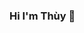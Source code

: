 ### Hi I'm Thùy 👋

<!--
**2ThuyThuy/2ThuyThuy** is a ✨ _special_ ✨ repository because its `README.md` (this file) appears on your GitHub profile.

- 👋 Hi, I’m @2ThuyThuy
- 👀 I’m interested in Machine Learning
- 🌱 I’m currently learning Python, Machine Learning,...
- 💞️ I’m looking to collaborate on company
- 📫 How to reach me: Thuynguyen2462k1@gmail.com

<img  src="https://github-readme-stats.vercel.app/api?username=2ThuyThuy&&show_icons=true&title_color=ffffff&icon_color=bb2acf&text_color=daf7dc&bg_color=151515">

<!---
2ThuyThuy/2ThuyThuy is a ✨ special ✨ repository because its `README.md` (this file) appears on your GitHub profile.
You can click the Preview link to take a look at your changes.
--->
